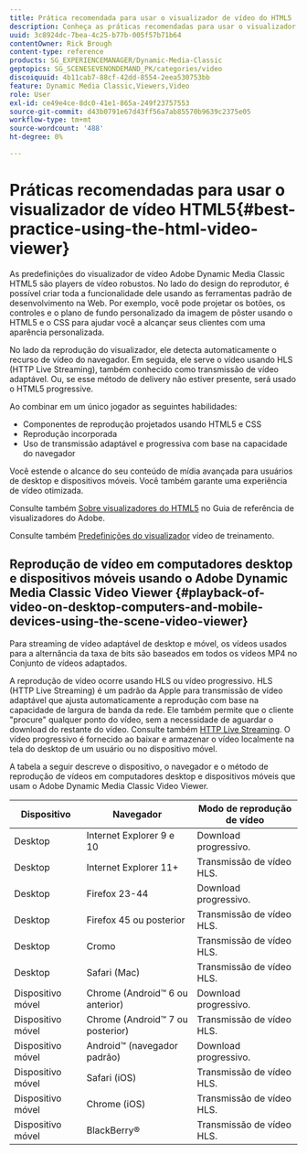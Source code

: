 ```yaml
---
title: Prática recomendada para usar o visualizador de vídeo do HTML5
description: Conheça as práticas recomendadas para usar o visualizador de vídeo HTML5.
uuid: 3c8924dc-7bea-4c25-b77b-005f57b71b64
contentOwner: Rick Brough
content-type: reference
products: SG_EXPERIENCEMANAGER/Dynamic-Media-Classic
geptopics: SG_SCENESEVENONDEMAND_PK/categories/video
discoiquuid: 4b11cab7-88cf-42dd-8554-2eea530753bb
feature: Dynamic Media Classic,Viewers,Video
role: User
exl-id: ce49e4ce-8dc0-41e1-865a-249f23757553
source-git-commit: d43b0791e67d43ff56a7ab85570b9639c2375e05
workflow-type: tm+mt
source-wordcount: '488'
ht-degree: 0%

---
```


# Práticas recomendadas para usar o visualizador de vídeo HTML5{#best-practice-using-the-html-video-viewer}

As predefinições do visualizador de vídeo Adobe Dynamic Media Classic HTML5 são players de vídeo robustos. No lado do design do reprodutor, é possível criar toda a funcionalidade dele usando as ferramentas padrão de desenvolvimento na Web. Por exemplo, você pode projetar os botões, os controles e o plano de fundo personalizado da imagem de pôster usando o HTML5 e o CSS para ajudar você a alcançar seus clientes com uma aparência personalizada.

No lado da reprodução do visualizador, ele detecta automaticamente o recurso de vídeo do navegador. Em seguida, ele serve o vídeo usando HLS (HTTP Live Streaming), também conhecido como transmissão de vídeo adaptável. Ou, se esse método de delivery não estiver presente, será usado o HTML5 progressive.

Ao combinar em um único jogador as seguintes habilidades:

* Componentes de reprodução projetados usando HTML5 e CSS
* Reprodução incorporada
* Uso de transmissão adaptável e progressiva com base na capacidade do navegador

Você estende o alcance do seu conteúdo de mídia avançada para usuários de desktop e dispositivos móveis. Você também garante uma experiência de vídeo otimizada.

Consulte também [Sobre visualizadores do HTML5](https://experienceleague.adobe.com/docs/dynamic-media-developer-resources/library/viewers-for-aem-assets-only/c-html5-aem-asset-viewers.html?lang=en#viewers-for-aem-assets-only) no Guia de referência de visualizadores do Adobe.

Consulte também [Predefinições do visualizador](https://s7d5.scene7.com/s7viewers/html5/VideoViewer.html?videoserverurl=https://s7d5.scene7.com/is/content/&amp;emailurl=https://s7d5.scene7.com/s7/emailFriend&amp;serverUrl=https://s7d5.scene7.com/is/image/&amp;config=Scene7SharedAssets/Universal_HTML5_Video&amp;contenturl=https://s7d5.scene7.com/skins/&amp;asset=S7tutorials/550_viewer-presets_converted%20renamed_Done-AVS) vídeo de treinamento.

## Reprodução de vídeo em computadores desktop e dispositivos móveis usando o Adobe Dynamic Media Classic Video Viewer {#playback-of-video-on-desktop-computers-and-mobile-devices-using-the-scene-video-viewer}

Para streaming de vídeo adaptável de desktop e móvel, os vídeos usados para a alternância da taxa de bits são baseados em todos os vídeos MP4 no Conjunto de vídeos adaptados.

A reprodução de vídeo ocorre usando HLS ou vídeo progressivo. HLS (HTTP Live Streaming) é um padrão da Apple para transmissão de vídeo adaptável que ajusta automaticamente a reprodução com base na capacidade de largura de banda da rede. Ele também permite que o cliente &quot;procure&quot; qualquer ponto do vídeo, sem a necessidade de aguardar o download do restante do vídeo. Consulte também [HTTP Live Streaming](https://developer.apple.com/streaming/). O vídeo progressivo é fornecido ao baixar e armazenar o vídeo localmente na tela do desktop de um usuário ou no dispositivo móvel.

A tabela a seguir descreve o dispositivo, o navegador e o método de reprodução de vídeos em computadores desktop e dispositivos móveis que usam o Adobe Dynamic Media Classic Video Viewer.

| Dispositivo | Navegador | Modo de reprodução de vídeo |
|--- |--- |--- |
| Desktop | Internet Explorer 9 e 10 | Download progressivo. |
| Desktop | Internet Explorer 11+ | Transmissão de vídeo HLS. |
| Desktop | Firefox 23-44 | Download progressivo. |
| Desktop | Firefox 45 ou posterior | Transmissão de vídeo HLS. |
| Desktop | Cromo | Transmissão de vídeo HLS. |
| Desktop | Safari (Mac) | Transmissão de vídeo HLS. |
| Dispositivo móvel | Chrome (Android™ 6 ou anterior) | Download progressivo. |
| Dispositivo móvel | Chrome (Android™ 7 ou posterior) | Transmissão de vídeo HLS. |
| Dispositivo móvel | Android™ (navegador padrão) | Download progressivo. |
| Dispositivo móvel | Safari (iOS) | Transmissão de vídeo HLS. |
| Dispositivo móvel | Chrome (iOS) | Transmissão de vídeo HLS. |
| Dispositivo móvel | BlackBerry® | Transmissão de vídeo HLS. |
